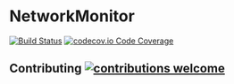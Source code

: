 # NetworkMonitor
[![Build Status](https://travis-ci.org/vpklotar/NetworkMonitor.png?branch=master)](https://travis-ci.org/vpklotar/NetworkMonitor) [![codecov.io Code Coverage](https://img.shields.io/codecov/c/github/vpklotar/NetworkMonitor.svg?maxAge=2592000)](https://codecov.io/gh/vpklotar/NetworkMonitor?branch=master)
## Contributing [![contributions welcome](https://img.shields.io/badge/contributions-welcome-brightgreen.svg?style=flat)](https://github.com/vpklotar/NetworkMonitor)